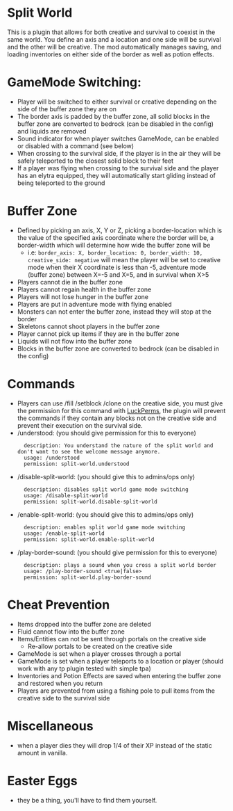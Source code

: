 # Split World
This is a plugin that allows for both creative and survival to coexist in the same world. You define an axis and a location and one side will be survival and the other will be creative. The mod automatically manages saving, and loading inventories on either side of the border as well as potion effects.

# GameMode Switching:
* Player will be switched to either survival or creative depending on the side of the buffer zone they are on
* The border axis is padded by the buffer zone, all solid blocks in the buffer zone are converted to bedrock (can be disabled in the config) and liquids are removed
* Sound indicator for when player switches GameMode, can be enabled or disabled with a command (see below)
* When crossing to the survival side, if the player is in the air they will be safely teleported to the closest solid block to their feet
* If a player was flying when crossing to the survival side and the player has an elytra equipped, they will automatically start gliding instead of being teleported to the ground

# Buffer Zone
* Defined by picking an axis, X, Y or Z, picking a border-location which is the value of the specified axis coordinate where the border will be, a border-width which will determine how wide the buffer zone will be
  * i.e: ```border_axis: X, border_location: 0, border_width: 10, creative_side: negative``` will mean the player will be set to creative mode when their X coordinate is less than -5, adventure mode (buffer zone) between X=-5 and X=5, and in survival when X>5
* Players cannot die in the buffer zone
* Players cannot regain health in the buffer zone
* Players will not lose hunger in the buffer zone
* Players are put in adventure mode with flying enabled
* Monsters can not enter the buffer zone, instead they will stop at the border
* Skeletons cannot shoot players in the buffer zone
* Player cannot pick up items if they are in the buffer zone
* Liquids will not flow into the buffer zone
* Blocks in the buffer zone are converted to bedrock (can be disabled in the config)

# Commands
* Players can use /fill /setblock /clone on the creative side, you must give the permission for this command with [LuckPerms](https://luckperms.net/), the plugin will prevent the commands if they contain any blocks not on the creative side and prevent their execution on the survival side.
* /understood: (you should give permission for this to everyone)
  ```
    description: You understand the nature of the split world and don't want to see the welcome message anymore.
    usage: /understood
    permission: split-world.understood
  ```
* /disable-split-world: (you should give this to admins/ops only)
  ```
    description: disables split world game mode switching
    usage: /disable-split-world
    permission: split-world.disable-split-world
  ```
* /enable-split-world: (you should give this to admins/ops only)
  ```
    description: enables split world game mode switching
    usage: /enable-split-world
    permission: split-world.enable-split-world
  ```
* /play-border-sound: (you should give permission for this to everyone)
  ```
    description: plays a sound when you cross a split world border
    usage: /play-border-sound <true|false>
    permission: split-world.play-border-sound
  ```

# Cheat Prevention
* Items dropped into the buffer zone are deleted
* Fluid cannot flow into the buffer zone
* Items/Entities can not be sent through portals on the creative side
  * Re-allow portals to be created on the creative side
* GameMode is set when a player crosses through a portal
* GameMode is set when a player teleports to a location or player (should work with any tp plugin tested with simple tpa)
* Inventories and Potion Effects are saved when entering the buffer zone and restored when you return
* Players are prevented from using a fishing pole to pull items from the creative side to the survival side

# Miscellaneous
* when a player dies they will drop 1/4 of their XP instead of the static amount in vanilla.

# Easter Eggs
* they be a thing, you'll have to find them yourself.